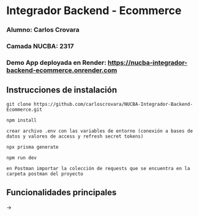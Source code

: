 # Integrador Backend - Ecommerce

### Alumno: Carlos Crovara

### Camada NUCBA: 2317

### Demo App deployada en Render: https://nucba-integrador-backend-ecommerce.onrender.com

## Instrucciones de instalación

```
git clone https://github.com/carloscrovara/NUCBA-Integrador-Backend-Ecommerce.git

npm install

crear archivo .env con las variables de entorno (conexión a bases de datos y valores de access y refresh secret tokens)

npx prisma generate

npm run dev

en Postman importar la colección de requests que se encuentra en la carpeta postman del proyecto
```

## Funcionalidades principales

-> 